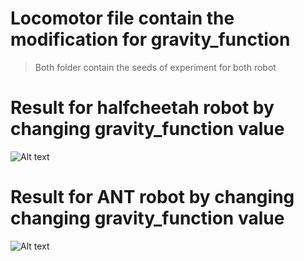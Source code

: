 # Locomotor file contain the modification for gravity_function    
> Both folder contain the seeds of experiment for both robot  
## 

# Result for halfcheetah robot by changing gravity_function value 
![Alt text](https://github.com/razainno/cognitive_project_final/blob/master/gif/half_cheetah_gravity.gif
"halfcheetah robot movement after changing gravity function")

# Result for ANT robot by changing changing gravity_function value  

 ![Alt text](https://github.com/razainno/cognitive_project_final/blob/master/gif/ant_gravity.gif
 "ANT movement  after changing gravity function")

